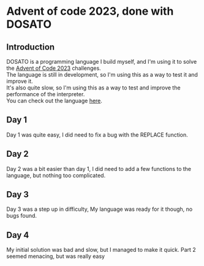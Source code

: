 # Advent of code 2023, done with DOSATO

## Introduction

DOSATO is a programming language I build myself, and I'm using it to solve the [Advent of Code 2023](https://adventofcode.com/2023) challenges. <br>
The language is still in development, so I'm using this as a way to test it and improve it. <br>
It's also quite slow, so I'm using this as a way to test and improve the performance of the interpreter.<br>
You can check out the language [here](https://github.com/Robotnik08/Dosato).

## Day 1

Day 1 was quite easy, I did need to fix a bug with the REPLACE function. <br>

## Day 2

Day 2 was a bit easier than day 1, I did need to add a few functions to the language, but nothing too complicated. <br>

## Day 3

Day 3 was a step up in difficulty, My language was ready for it though, no bugs found. <br>

## Day 4

My initial solution was bad and slow, but I managed to make it quick. Part 2 seemed menacing, but was really easy